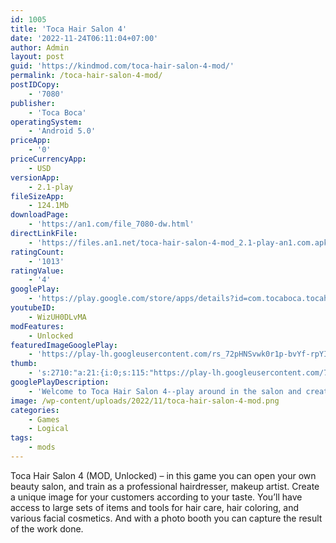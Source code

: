 ```yaml
---
id: 1005
title: 'Toca Hair Salon 4'
date: '2022-11-24T06:11:04+07:00'
author: Admin
layout: post
guid: 'https://kindmod.com/toca-hair-salon-4-mod/'
permalink: /toca-hair-salon-4-mod/
postIDCopy:
    - '7080'
publisher:
    - 'Toca Boca'
operatingSystem:
    - 'Android 5.0'
priceApp:
    - '0'
priceCurrencyApp:
    - USD
versionApp:
    - 2.1-play
fileSizeApp:
    - 124.1Mb
downloadPage:
    - 'https://an1.com/file_7080-dw.html'
directLinkFile:
    - 'https://files.an1.net/toca-hair-salon-4-mod_2.1-play-an1.com.apk'
ratingCount:
    - '1013'
ratingValue:
    - '4'
googlePlay:
    - 'https://play.google.com/store/apps/details?id=com.tocaboca.tocahairsalon4'
youtubeID:
    - WizUH0DLvMA
modFeatures:
    - Unlocked
featuredImageGooglePlay:
    - 'https://play-lh.googleusercontent.com/rs_72pHNSvwk0r1p-bvYf-rpYIpuogM05ICTpyOV7azj6oHWaHHbBOiJwvg0ynA_eoE'
thumb:
    - 's:2710:"a:21:{i:0;s:115:"https://play-lh.googleusercontent.com/7CqdKgu43sVEuyAt3K373WtWY0kGBxdcpFnGJhB0nk5BirAdboQ4sm4mbfyTsKsjC0k=w526-h296";i:1;s:116:"https://play-lh.googleusercontent.com/aqQlMYbtYcxejSQpy7a9oBgTDVYi7bkh8cKtQmftoS6Zz4cp8yN4-j6oUVAKG9AXWiLE=w526-h296";i:2;s:116:"https://play-lh.googleusercontent.com/F0NzmjHfYCcKQgE1KJMqWeiu87iuW5TA2BfVq4PTEnlcZ6nDIGgxBF-QhWTo4q9drZE3=w526-h296";i:3;s:116:"https://play-lh.googleusercontent.com/FiN83mDLpBNezI1raY7vJTvFw7iWLLsLBcJdg6BjxCOO1DT2TijEg-p7WtR8CuQcgbqy=w526-h296";i:4;s:115:"https://play-lh.googleusercontent.com/BR2SG5sPPgMH6VtVW8LEsUr4yHzjdIqJty-HFXOIhvrrFO9yBmu1PmfBZnlAPhIgaGU=w526-h296";i:5;s:114:"https://play-lh.googleusercontent.com/Ancdo5JRE_cViY_VxZOhpaEb-caTlHiJLbPRj5OC4HgiHslFavunuoHzUfZWVsWbJQ=w526-h296";i:6;s:115:"https://play-lh.googleusercontent.com/w6XeKkFoESEiN9g97heI-huxtaQp4oNgZb6jgQ9mZnf7WpBXR9AXJDp-8JA-r0_0pp8=w526-h296";i:7;s:115:"https://play-lh.googleusercontent.com/ikSsJWUHpvm28nY9aZIKE_Qg5Q1jKrzPu_5c0PPWISjj2pZEcO9WCAkaTAvju3jkYqs=w526-h296";i:8;s:115:"https://play-lh.googleusercontent.com/PGWPnhhU0Nq1DRq0VtIaQGcwGJVdGf3C-AfkDFalphN-VmiFKXoV9OK22JOj_w1A4bI=w526-h296";i:9;s:114:"https://play-lh.googleusercontent.com/N5JLa2U5uqobVzTwIlwF1FcjNJuHLWJ2f03SPtXM_boXdZ9rN2DnFG0fplxMvQrLzw=w526-h296";i:10;s:116:"https://play-lh.googleusercontent.com/bAvrt2LndCGJx35QGo48WWH4Ov56YVeKWJV0lV7L63IPr7uuvhElzpM-mD2BfIHdCwFa=w526-h296";i:11;s:115:"https://play-lh.googleusercontent.com/r1qZ1niF8rVakj2Jx71biRlqBC-8RSD-4uAQf_gpelI_iszYd7P16p0xADwpPSecisM=w526-h296";i:12;s:115:"https://play-lh.googleusercontent.com/hMJBMg5aAq3uyUL4aIItg53xSxSapSr8CRyjp4PK5KjcTYO0tWrf_Kvt97qSqFZCU_Q=w526-h296";i:13;s:114:"https://play-lh.googleusercontent.com/ETAZ-oG46WTHk6vaFhVp44UN-ubXr-Bu7SwSk7MSPN1kHPI5n-e9WmilzKHthpppww=w526-h296";i:14;s:116:"https://play-lh.googleusercontent.com/l1ydS0dcrl2apRn5oucy6Jiu0E5vZXcghIXjDyhp4foYrdJlx_CbhmdTmtNtNcgfP0Ko=w526-h296";i:15;s:114:"https://play-lh.googleusercontent.com/N1l_FQpOMM2NOjiO6Q77XR3Dah49Rh96P1QYRUNZ8BJspXqCl7rpCNay6GBxSVbTlw=w526-h296";i:16;s:116:"https://play-lh.googleusercontent.com/2ZtXclLex0dmkeTxbkK2Nec0BYTFG1tYbJkhran3UqJ5wNlzXMwaKLw3x3Ljyv0Ibl-7=w526-h296";i:17;s:115:"https://play-lh.googleusercontent.com/MP5cpy-2ACFfZLFFGGmWv6uuE_kUvUuvQj1MQX0R-IoL7QRRE4hq2aujv0RJt9kFaOQ=w526-h296";i:18;s:115:"https://play-lh.googleusercontent.com/iNguElLD8VmMulvkeoC27CZWkPer2OODhSjt3tkYQDi9Nkwht--ma3trvJP-ZX5jV5A=w526-h296";i:19;s:116:"https://play-lh.googleusercontent.com/2ZyhhZE7sPRXD8EkfusN5lrs6VF19DtTf7ibXY7R5Rzdfd5MS9b4YfAPhdZyxEg85x2j=w526-h296";i:20;s:116:"https://play-lh.googleusercontent.com/CyKvundMrMbo4sYyGqxWXvzZ0V4h1vkg9tDX6bmfHIzK2Xd7G16505wx6yHEiwju3paW=w526-h296";}";'
googlePlayDescription:
    - 'Welcome to Toca Hair Salon 4--play around in the salon and create any style you can imagine! Whether you choose a character and turn them into a creation you’ve dreamed up, or just see where the tools take you, it will be an adventure. Get creative with makeup, face paint, hair and beard tools, and much more!. Toca Hair Salon 4 is free to download, and comes with the full hair and beard, style, photo booth and shampoo stations. The in-app shop offers the face station and lots of content packs featuring clothes, accessories, and stickers available for purchase.. HAIR AND BEARD STATION'
image: /wp-content/uploads/2022/11/toca-hair-salon-4-mod.png
categories:
    - Games
    - Logical
tags:
    - mods
---
```


Toca Hair Salon 4 (MOD, Unlocked) – in this game you can open your own beauty salon, and train as a professional hairdresser, makeup artist. Create a unique image for your customers according to your taste. You’ll have access to large sets of items and tools for hair care, hair coloring, and various facial cosmetics. And with a photo booth you can capture the result of the work done.